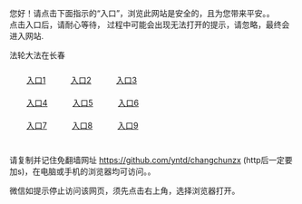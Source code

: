 您好！请点击下面指示的“入口”，浏览此网站是安全的，且为您带来平安。。 <br/>
点击入口后，请耐心等待， 过程中可能会出现无法打开的提示，请忽略，最终会进入网站. </br>

法轮大法在长春<br/>
<div style="padding:10px"><a style="margin:20px" target="_blank" href="https://d5ak2pzx93tqt.cloudfront.net/2Qpsp?wjuvyhp" id="ccLink1" rel="nofollow">入口1</a> <a target="_blank" style="margin:20px" href="https://d13dss1h2fav9y.cloudfront.net/2Qpsp?knainqk" id="ccLink2" rel="nofollow">入口2</a> <a style="margin:20px" target="_blank" href="https://d2c4gypx654no3.cloudfront.net/2Qpsp?dptfhksa" id="ccLink3" rel="nofollow">入口3</a></div>

<div style="padding:10px" ><a style="margin:20px" target="_blank" href="https://d5ak2pzx93tqt.cloudfront.net/2Qpsp?wjuvyhp" id="ccLink4" rel="nofollow">入口4</a> <a style="margin:20px" href="https://d13dss1h2fav9y.cloudfront.net/2Qpsp?knainqk" target="_blank" id="ccLink5" rel="nofollow">入口5</a> <a style="margin:20px" href="https://d2c4gypx654no3.cloudfront.net/2Qpsp?dptfhksa" target="_blank" id="ccLink6" rel="nofollow">入口6</a></div>

<div style="padding:10px"><a style="margin:20px" target="_blank" href="https://d5ak2pzx93tqt.cloudfront.net/2Qpsp?wjuvyhp" id="ccLink7" rel="nofollow">入口7</a> <a style="margin:20px" href="https://d13dss1h2fav9y.cloudfront.net/2Qpsp?knainqk" target="_blank" id="ccLink8" rel="nofollow">入口8</a> <a style="margin:20px" target="_blank" href="https://d2c4gypx654no3.cloudfront.net/2Qpsp?dptfhksa" id="ccLink9" rel="nofollow">入口9</a></div>

<br/>



请复制并记住免翻墙网址 https://github.com/yntd/changchunzx (http后一定要加s)，在电脑或手机的浏览器均可访问。。<br/>

微信如提示停止访问该网页，须先点击右上角，选择浏览器打开。
